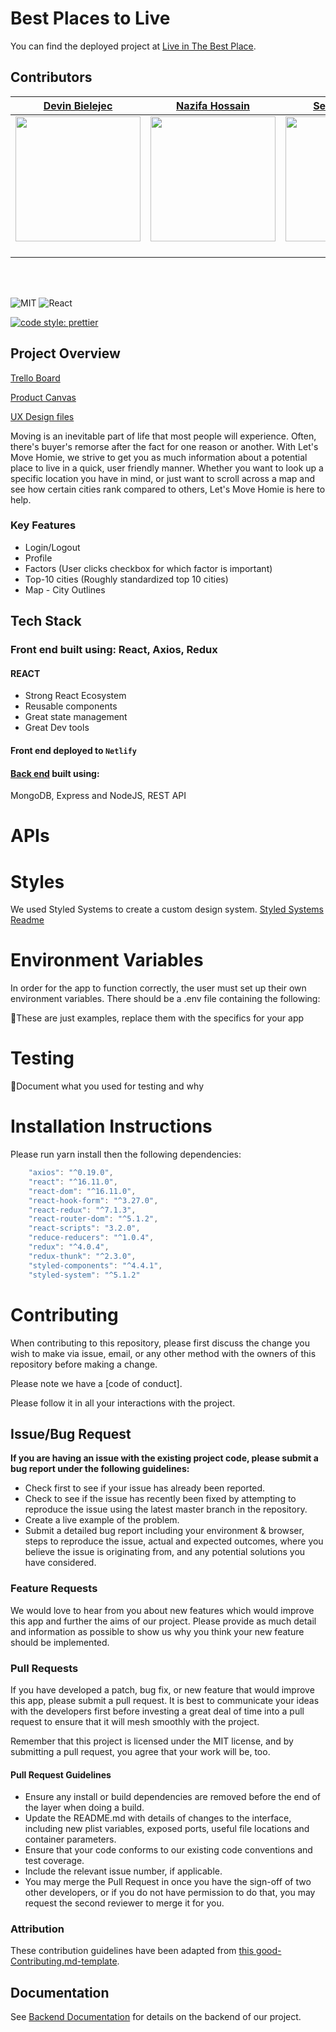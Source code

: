# Best Places to Live

You can find the deployed project at [Live in The Best Place](https://liveinthebestplace.netlify.com/).

## Contributors

| [Devin Bielejec](https://github.com/) | [Nazifa Hossain](https://github.com/) | [Seth Lachman](https://github.com/) | [Chris Pupo](https://github.com/) | [Erik Sandoval](https://github.com/) |
|:-------------------------------------:|:-------------------------------------:|:-----------------------------------:|:---------------------------------:|:------------------------------------:|
| [<img src="https://www.dalesjewelers.com/wp-content/uploads/2018/10/placeholder-silhouette-male.png" width = "200" />](https://github.com/)               | [<img src="https://www.dalesjewelers.com/wp-content/uploads/2018/10/placeholder-silhouette-female.png" width = "200" />](https://github.com/)               | [<img src="https://www.dalesjewelers.com/wp-content/uploads/2018/10/placeholder-silhouette-male.png" width = "200" />](https://github.com/)             | [<img src="https://www.dalesjewelers.com/wp-content/uploads/2018/10/placeholder-silhouette-male.png" width = "200" />](https://github.com/)           | [<img src="https://www.dalesjewelers.com/wp-content/uploads/2018/10/placeholder-silhouette-male.png" width = "200" />](https://github.com/)              |
|     [<img src="https://static.licdn.com/sc/h/al2o9zrvru7aqj8e1x2rzsrca" width="15">](https://www.linkedin.com/)     |     [<img src="https://static.licdn.com/sc/h/al2o9zrvru7aqj8e1x2rzsrca" width="15">](https://www.linkedin.com/)     |    [<img src="https://static.licdn.com/sc/h/al2o9zrvru7aqj8e1x2rzsrca" width="15">](https://www.linkedin.com/)    |   [<img src="https://static.licdn.com/sc/h/al2o9zrvru7aqj8e1x2rzsrca" width="15">](https://www.linkedin.com/)   |     [<img src="https://static.licdn.com/sc/h/al2o9zrvru7aqj8e1x2rzsrca" width="15">](https://www.linkedin.com/)    |

<br>
<br>

![MIT](https://img.shields.io/packagist/l/doctrine/orm.svg)
![React](https://img.shields.io/badge/react-v16.7.0--alpha.2-blue.svg)

[![code style: prettier](https://img.shields.io/badge/code_style-prettier-ff69b4.svg?style=flat-square)](https://github.com/prettier/prettier)

## Project Overview

[Trello Board](https://trello.com/b/Ff6i9yiF/best-places-to-live)

[Product Canvas](https://www.notion.so/Best-Places-to-Live-57d6b61b6248443484edaf4d8e0e9092)

[UX Design files](https://www.figma.com/file/1qnSbpXmic6GoI90zjZyt9/Labs18_Best-Places-to-Live%2C-Ryan-Lee%2C-Martin-Campbell?node-id=219%3A2)

Moving is an inevitable part of life that most people will experience. Often, there's buyer's remorse after the fact for one reason or another. With Let's Move Homie, we strive to get you as much information about a potential place to live in a quick, user friendly manner. Whether you want to look up a specific location you have in mind, or just want to scroll across a map and see how certain cities rank compared to others, Let's Move Homie is here to help.

### Key Features

- Login/Logout
- Profile
- Factors (User clicks checkbox for which factor is important)
- Top-10 cities (Roughly standardized top 10 cities)
- Map - City Outlines

## Tech Stack

### Front end built using: React, Axios, Redux

#### REACT

- Strong React Ecosystem
- Reusable components
- Great state management
- Great Dev tools

#### Front end deployed to `Netlify`

#### [Back end](https://github.com/Lambda-School-Labs/best-places-to-live-be/backend/blob/master/README.md) built using:

MongoDB, Express and NodeJS, REST API

# APIs

# Styles

We used Styled Systems to create a custom design system.
[Styled Systems Readme](../src/styles/README.md)

# Environment Variables

In order for the app to function correctly, the user must set up their own environment variables. There should be a .env file containing the following:

🚫These are just examples, replace them with the specifics for your app

# Testing

🚫Document what you used for testing and why

# Installation Instructions

Please run yarn install then the following dependencies:

```js
    "axios": "^0.19.0",
    "react": "^16.11.0",
    "react-dom": "^16.11.0",
    "react-hook-form": "^3.27.0",
    "react-redux": "^7.1.3",
    "react-router-dom": "^5.1.2",
    "react-scripts": "3.2.0",
    "reduce-reducers": "^1.0.4",
    "redux": "^4.0.4",
    "redux-thunk": "^2.3.0",
    "styled-components": "^4.4.1",
    "styled-system": "^5.1.2"
```

# Contributing

When contributing to this repository, please first discuss the change you wish to make via issue, email, or any other method with the owners of this repository before making a change.

Please note we have a [code of conduct].

Please follow it in all your interactions with the project.

## Issue/Bug Request

**If you are having an issue with the existing project code, please submit a bug report under the following guidelines:**

- Check first to see if your issue has already been reported.
- Check to see if the issue has recently been fixed by attempting to reproduce the issue using the latest master branch in the repository.
- Create a live example of the problem.
- Submit a detailed bug report including your environment & browser, steps to reproduce the issue, actual and expected outcomes, where you believe the issue is originating from, and any potential solutions you have considered.

### Feature Requests

We would love to hear from you about new features which would improve this app and further the aims of our project. Please provide as much detail and information as possible to show us why you think your new feature should be implemented.

### Pull Requests

If you have developed a patch, bug fix, or new feature that would improve this app, please submit a pull request. It is best to communicate your ideas with the developers first before investing a great deal of time into a pull request to ensure that it will mesh smoothly with the project.

Remember that this project is licensed under the MIT license, and by submitting a pull request, you agree that your work will be, too.

#### Pull Request Guidelines

- Ensure any install or build dependencies are removed before the end of the layer when doing a build.
- Update the README.md with details of changes to the interface, including new plist variables, exposed ports, useful file locations and container parameters.
- Ensure that your code conforms to our existing code conventions and test coverage.
- Include the relevant issue number, if applicable.
- You may merge the Pull Request in once you have the sign-off of two other developers, or if you do not have permission to do that, you may request the second reviewer to merge it for you.

### Attribution

These contribution guidelines have been adapted from [this good-Contributing.md-template](https://gist.github.com/PurpleBooth/b24679402957c63ec426).

## Documentation

See [Backend Documentation](https://github.com/Lambda-School-Labs/best-places-to-live-be/blob/master/README.md) for details on the backend of our project.
